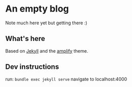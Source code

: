 # An empty blog
Note much here yet but getting there :)

## What's here
Based on [Jekyll](https://jekyllrb.com/) and the [amplify](https://github.com/ageitgey/amplify) theme.

## Dev instructions

run: `bundle exec jekyll serve`
navigate to localhost:4000
